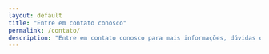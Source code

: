 ```yaml
---
layout: default
title: "Entre em contato conosco"
permalink: /contato/
description: "Entre em contato conosco para mais informações, dúvidas ou sugestões. Estamos aqui para ajudar!"
---
```


<div class="container" id="ff-compose"></div>
<script async defer src="https://formfacade.com/include/112362839524981367072/form/1FAIpQLSenzRbaNQBhR0ke5qFFcTGs9hENxmapxe0TUZx38ykWf5gZPQ/bootstrap.js?div=ff-compose"></script>

